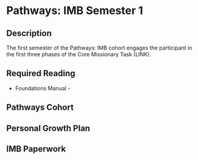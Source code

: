 # Pathways: IMB Semester 1

## Description
The first semester of the Pathways: IMB cohort engages the participant in the first three phases of the Core Missionary Task (LINK).  

## Required Reading
- Foundations Manual - 

## Pathways Cohort

## Personal Growth Plan

## IMB Paperwork
<!--stackedit_data:
eyJoaXN0b3J5IjpbLTM2Njc2ODE4MV19
-->